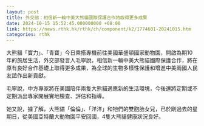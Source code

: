 ```yaml
---
layout: post
title: 外交部：相信新一輪中美大熊貓國際保護合作將取得更多成果
date: 2024-10-15 15:52:45.000000000 +08:00
link: https://news.rthk.hk/rthk/ch/component/k2/1774601-20241015.htm
categories: rthk
---
```


大熊貓「寶力」、「青寶」今日乘搭專機前往美國華盛頓國家動物園，開啟為期10年的旅居生活，外交部發言人毛寧說，相信新一輪中美大熊貓國際保護合作，將在原有良好合作基礎上取得更多成果，為全球的生物多樣性保護和增進中美兩國人民友誼作出新貢獻。

毛寧說，中方專家將在美國陪伴兩隻大熊貓適應新的生活環境，今後還將定期或不定期派出專家開展實地檢查、評估和指導。

她又說，據了解，大熊貓「倫倫」、「洋洋」和牠們的雙胞胎女兒，已於剛過去的星期日，從美國亞特蘭大動物園平安回國，4隻大熊貓健康狀況良好。
